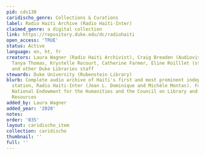 ```yaml
---
pid: cds130
caridischo_genre: Collections & Curations
label: Radio Haiti Archive (Radio Haïti-Inter)
claimed_genre: a digital collection
link: https://repository.duke.edu/dc/radiohaiti
open_access: 'TRUE'
status: Active
language: en, ht, fr
creators: Laura Wagner (Radio Haiti Archivist), Craig Breaden (Audiovisual Archivist),
  Tanya Thomas, Krystelle Rocourt, Catherine Farmer, Eline Roilllet (student assistants),
  and other Duke Libraries staff
stewards: Duke University (Rubenstein Library)
blurb: Complete audio archive of Haiti's first and most prominent independent radio
  station, Radio Haïti-Inter (Jean L. Dominique and Michèle Montas). Funded by the
  National Endowment for the Humanities and the Council on Library and Information
  Resources
added_by: Laura Wagner
added_year: '2020'
notes: 
order: '035'
layout: caridischo_item
collection: caridischo
thumbnail: ''
full: ''
---
```

